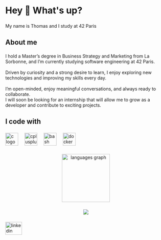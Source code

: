 <h1 align="left">Hey 👋 What's up?</h1>

###

<p align="left">My name is Thomas and I study at 42 Paris</p>

###

<h2 align="left">About me</h2>

###

<p align="left">I hold a Master’s degree in Business Strategy and Marketing from La Sorbonne, and I’m currently studying software engineering at 42 Paris.<br><br>Driven by curiosity and a strong desire to learn, I enjoy exploring new technologies and improving my skills every day.<br><br>I’m open-minded, enjoy meaningful conversations, and always ready to collaborate.<br>I will soon be looking for an internship that will allow me to grow as a developer and contribute to exciting projects.</p>

###

<h2 align="left">I code with</h2>

###

<div align="left">
  <img src="https://cdn.jsdelivr.net/gh/devicons/devicon/icons/c/c-original.svg" height="40" alt="c logo"  />
  <img width="12" />
  <img src="https://cdn.jsdelivr.net/gh/devicons/devicon/icons/cplusplus/cplusplus-original.svg" height="40" alt="cplusplus logo"  />
  <img width="12" />
  <img src="https://skillicons.dev/icons?i=bash" height="40" alt="bash logo"  />
  <img width="12" />
  <img src="https://cdn.simpleicons.org/docker/2496ED" height="40" alt="docker logo"  />
</div>

###

<div align="center">
  <img src="https://github-readme-stats.vercel.app/api/top-langs?username=tomblst&locale=en&hide_title=false&layout=compact&card_width=320&langs_count=5&theme=dracula&hide_border=false&order=2" height="150" alt="languages graph"  />
</div>

###

<div align="center">
  <img src="https://visitor-badge.laobi.icu/badge?page_id=tomblst.tomblst&"  />
</div>

###

<div align="left">
  <a href="https://www.linkedin.com/in/thomas-bellest/" target="_blank">
    <img src="https://raw.githubusercontent.com/maurodesouza/profile-readme-generator/master/src/assets/icons/social/linkedin/default.svg" width="52" height="40" alt="linkedin logo"  />
  </a>
</div>

###
